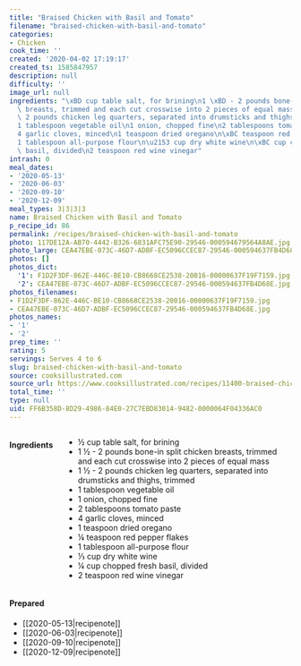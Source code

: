 ```yaml
---
title: "Braised Chicken with Basil and Tomato"
filename: "braised-chicken-with-basil-and-tomato"
categories:
- Chicken
cook_time: ''
created: '2020-04-02 17:19:17'
created_ts: 1585847957
description: null
difficulty: ''
image_url: null
ingredients: "\xBD cup table salt, for brining\n1 \xBD - 2 pounds bone-in split chicken\
  \ breasts, trimmed and each cut crosswise into 2 pieces of equal mass\n1 \xBD -\
  \ 2 pounds chicken leg quarters, separated into drumsticks and thighs, trimmed\n\
  1 tablespoon vegetable oil\n1 onion, chopped fine\n2 tablespoons tomato paste\n\
  4 garlic cloves, minced\n1 teaspoon dried oregano\n\xBC teaspoon red pepper flakes\n\
  1 tablespoon all-purpose flour\n\u2153 cup dry white wine\n\xBC cup chopped fresh\
  \ basil, divided\n2 teaspoon red wine vinegar"
intrash: 0
meal_dates:
- '2020-05-13'
- '2020-06-03'
- '2020-09-10'
- '2020-12-09'
meal_types: 3|3|3|3
name: Braised Chicken with Basil and Tomato
p_recipe_id: 86
permalink: /recipes/braised-chicken-with-basil-and-tomato
photo: 117DE12A-AB70-4442-B326-6831AFC75E90-29546-000594679564A8AE.jpg
photo_large: CEA47EBE-073C-46D7-ADBF-EC5096CCEC87-29546-000594637FB4D68E.jpg
photos: []
photos_dict:
  '1': F1D2F3DF-862E-446C-BE10-CB8668CE2538-20016-00000637F19F7159.jpg
  '2': CEA47EBE-073C-46D7-ADBF-EC5096CCEC87-29546-000594637FB4D68E.jpg
photos_filenames:
- F1D2F3DF-862E-446C-BE10-CB8668CE2538-20016-00000637F19F7159.jpg
- CEA47EBE-073C-46D7-ADBF-EC5096CCEC87-29546-000594637FB4D68E.jpg
photos_names:
- '1'
- '2'
prep_time: ''
rating: 5
servings: Serves 4 to 6
slug: braised-chicken-with-basil-and-tomato
source: cooksillustrated.com
source_url: https://www.cooksillustrated.com/recipes/11400-braised-chicken-with-basil-and-tomato?incode=MCSCM00L0&ref=new_search_experience_19
total_time: ''
type: null
uid: FF6B358D-8D29-4986-84E0-27C7EBD83014-9482-0000064F04336AC0
---
```

<div class="large-8 medium-7 columns" id="writeup">	</div><!-- #writeup -->
</div><!-- #row-one -->
<div class="row" id="row-two">	<div class="medium-4 small-5 columns"><h4 id="ingredients">Ingredients</h4><div class="box box-ingredients content"><ul>
<li>½ cup table salt, for brining</li>
<li>1 ½ - 2 pounds bone-in split chicken breasts, trimmed and each cut crosswise into 2 pieces of equal mass</li>
<li>1 ½ - 2 pounds chicken leg quarters, separated into drumsticks and thighs, trimmed</li>
<li>1 tablespoon vegetable oil</li>
<li>1 onion, chopped fine</li>
<li>2 tablespoons tomato paste</li>
<li>4 garlic cloves, minced</li>
<li>1 teaspoon dried oregano</li>
<li>¼ teaspoon red pepper flakes</li>
<li>1 tablespoon all-purpose flour</li>
<li>⅓ cup dry white wine</li>
<li>¼ cup chopped fresh basil, divided</li>
<li>2 teaspoon red wine vinegar</li>
</ul>
</div>	</div>	<div class="medium-6 small-7 columns">	</div>	<div class="medium-2 columns" id="photo-sidebar">		<div class="" id="meals"><h4>Prepared</h4><ul>
<li>[[2020-05-13|recipenote]]</li>
<li>[[2020-06-03|recipenote]]</li>
<li>[[2020-09-10|recipenote]]</li>
<li>[[2020-12-09|recipenote]]</li>
</ul>
		</div>